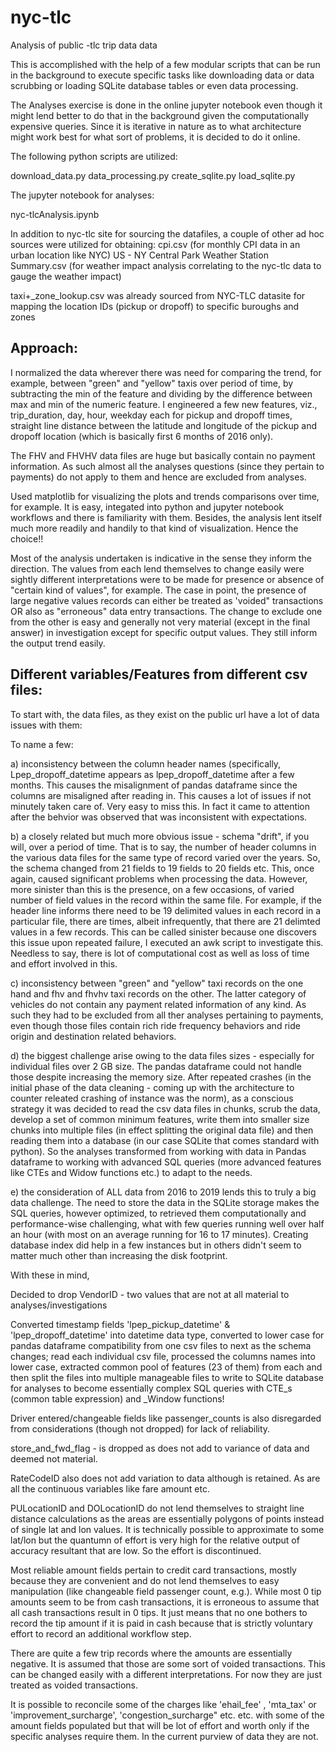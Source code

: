 # nyc-tlc
Analysis of public -tlc trip data data

This is accomplished with the help of a few modular scripts that can be run in the background to execute specific tasks like downloading data or data scrubbing or loading SQLite database tables or even data processing.

The Analyses exercise is done in the online jupyter notebook even though it might lend better to do that in the background given the computationally expensive queries. Since it is iterative in nature as to what architecture might work best for what sort of problems, it is decided to do it online.

The following python scripts are utilized:

download_data.py
data_processing.py
create_sqlite.py
load_sqlite.py

The jupyter notebook for analyses:

nyc-tlcAnalysis.ipynb

In addition to nyc-tlc site for sourcing the datafiles, a couple of other ad hoc sources were utilized for obtaining:
cpi.csv (for monthly CPI data in an urban location like NYC)
US - NY Central Park Weather Station Summary.csv (for weather impact analysis correlating to the nyc-tlc data to gauge the weather impact)

taxi+_zone_lookup.csv was already sourced from NYC-TLC datasite for mapping the location IDs (pickup or dropoff) to specific buroughs and zones

Approach:
--------

I normalized the data wherever there was need for comparing the trend, for example, between "green" and "yellow" taxis over period of time, by subtracting the min of the feature and dividing by the difference between max and min of the numeric feature. I engineered a few new features, viz., trip_duration, day, hour, weekday each for pickup and dropoff times, straight line distance between the latitude and longitude of the pickup and dropoff location (which is basically first 6 months of 2016 only).

The FHV and FHVHV data files are huge but basically contain no payment information. As such almost all the analyses questions (since they pertain to payments) do not apply to them and hence are excluded from analyses.

Used matplotlib for visualizing the plots and trends comparisons over time, for example. It is easy, integated into python and jupyter notebook workflows and there is familiarity with them. Besides, the analysis lent itself much more readily and handily to that kind of visualization. Hence the choice!!

Most of the analysis undertaken is indicative in the sense they inform the direction. The values from each lend themselves to change easily were sightly different interpretations were to be made for presence or absence of "certain kind of values", for example. The case in point, the presence of large negative values records can either be treated as 'voided" transactions OR also as "erroneous" data entry transactions. The change to exclude one from the other is easy and generally not very material (except in the final answer) in investigation except for specific output values. They still inform the output trend easily.

Different variables/Features from different csv files: 
-----------------------------------------------------

To start with, the data files, as they exist on the public url have a lot of data issues with them:

To name a few:

a) inconsistency between the column header names (specifically, Lpep_dropoff_datetime appears as lpep_dropoff_datetime after a few months. This causes the misalignment of pandas dataframe since the columns are misaligned after reading in. This causes a lot of issues if not minutely taken care of. Very easy to miss this. In fact it came to attention after the behvior was observed that was inconsistent with expectations.

b) a closely related but much more obvious issue - schema "drift", if you will, over a period of time. That is to say, the number of header columns in the various data files for the same type of record varied over the years. So, the schema changed from 21 fields to 19 fields to 20 fields etc. This, once again, caused significant problems when processing the data. However, more sinister than this is the presence, on a few occasions, of varied number of field values in the record within the same file. For example, if the header line informs there need to be 19 delimited values in each record in a particular file, there are times, albeit infrequently, that there are 21 delimted values in a few records. This can be called sinister because one discovers this issue upon repeated failure, I executed an awk script to investigate this. Needless to say, there is lot of computational cost as well as loss of time and effort involved in this.

c) inconsistency between "green" and "yellow" taxi records on the one hand and fhv and fhvhv taxi records on the other. The latter category of vehicles do not contain any payment related information of any kind. As such they had to be excluded from all ther analyses pertaining to payments, even though those files contain rich ride frequency behaviors and ride origin and destination related behaviors.

d) the biggest challenge arise owing to the data files sizes - especially for individual files over 2 GB size. The pandas dataframe could not handle those despite increasing the memory size. After repeated crashes (in the initial phase of the data cleaning - coming up with the architecture to counter releated crashing of instance was the norm), as a conscious strategy it was decided to read the csv data files in chunks, scrub the data, develop a set of common minimum features, write them into smaller size chunks into multiple files (in effect splitting the original data file) and then reading them into a database (in our case SQLite that comes standard with python). So the analyses transformed from working with data in Pandas dataframe to working with advanced SQL queries (more advanced features like CTEs and Widow functions etc.) to adapt to the needs.

e) the consideration of ALL data from 2016 to 2019 lends this to truly a big data challenge. The need to store the data in the SQLite storage makes the SQL queries, however optimized, to retrieved them computationally and performance-wise challenging, what with few queries running well over half an hour (with most on an average running for 16 to 17 minutes).
Creating database index did help in a few instances but in others didn't seem to matter much other than increasing the disk footprint.

With these in mind,

Decided to drop VendorID - two values that are not at all material to analyses/investigations

Converted timestamp fields 'lpep_pickup_datetime' & 'lpep_dropoff_datetime' into datetime data type, converted to lower case for pandas dataframe compatibility from one csv files to next as the schema changes; read each individual csv file, processed the columns names into lower case, extracted common pool of features (23 of them) from each and then split the files into multiple manageable files to write to SQLite database for analyses to become essentially complex SQL queries with CTE_s (common table expression) and _Window functions!

Driver entered/changeable fields like passenger_counts is also disregarded from considerations (though not dropped) for lack of reliability.

store_and_fwd_flag - is dropped as does not add to variance of data and deemed not material.

RateCodeID also does not add variation to data although is retained. As are all the continuous variables like fare amount etc.

PULocationID and DOLocationID do not lend themselves to straight line distance calculations as the areas are essentially polygons of points instead of single lat and lon values. It is technically possible to approximate to some lat/lon but the quantumn of effort is very high for the relative output of accuracy resultant that are low. So the effort is discontinued.

Most reliable amount fields pertain to credit card transactions, mostly because they are convenient and do not lend themselves to easy manipulation (like changeable field passenger count, e.g.). While most 0 tip amounts seem to be from cash transactions, it is erroneous to assume that all cash transactions result in 0 tips. It just means that no one bothers to record the tip amount if it is paid in cash because that is strictly voluntary effort to record an additional workflow step.

There are quite a few trip records where the amounts are essentially negative. It is assumed that those are some sort of voided transactions. This can be changed easily with a different interpretations. For now they are just treated as voided transactions.

It is possible to reconcile some of the charges like 'ehail_fee' , 'mta_tax' or 'improvement_surcharge', 'congestion_surcharge" etc. etc. with some of the amount fields populated but that will be lot of effort and worth only if the specific analyses require them. In the current purview of data they are not.


